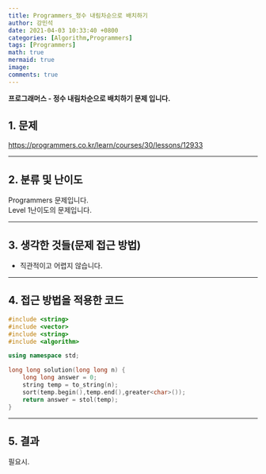 ```yaml
---
title: Programmers_정수 내림차순으로 배치하기
author: 강민석
date: 2021-04-03 10:33:40 +0800
categories: [Algorithm,Programmers]
tags: [Programmers]
math: true
mermaid: true
image: 
comments: true
---
```


**프로그래머스 - 정수 내림차순으로 배치하기 문제 입니다.**

## 1. 문제
<https://programmers.co.kr/learn/courses/30/lessons/12933>






-----  

## 2. 분류 및 난이도

Programmers 문제입니다.  
Level 1난이도의 문제입니다.


-----  

## 3. 생각한 것들(문제 접근 방법)

- 직관적이고 어렵지 않습니다.



-----  

## 4. 접근 방법을 적용한 코드

```c++
#include <string>
#include <vector>
#include <string>
#include <algorithm>

using namespace std;

long long solution(long long n) {
    long long answer = 0;
    string temp = to_string(n);
    sort(temp.begin(),temp.end(),greater<char>());
    return answer = stol(temp);
}
```

-----

## 5. 결과

필요시.














 
